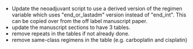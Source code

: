 
- Update the neoadjuvant script to use a derived version of the regimen variable
    which uses "end_or_lastadm" version instead of "end_int".   This can be copied
    over from the off label manuscript paper.
- update the manuscript sections to have 3 tables.
- remove repeats in the tables if not already done.
- remove same-class regimens in the table (e.g. carboplatin and cisplatin)